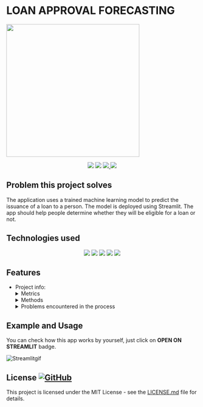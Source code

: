 # LOAN APPROVAL FORECASTING

<img height=350 src="https://capsule-render.vercel.app/api?type=waving&height=300&color=6FC7E1&text=Loan%20Approval%20Forecasting&fontSize=60&textBg=false&section=header&animation=twinkling&fontColor=FFFFFF&reversal=false"></img>

<p align='center'>
  <img src="https://img.shields.io/badge/3.11.0-%2329A4D1?style=flat-square&label=python">
  <img src="https://img.shields.io/badge/Binary%20classification-%23E2A24F?style=flat-square">
  <a href="https://loanapprovalforecasting-by-dysff-f4vtebkbckrwqsaenn6iyr.streamlit.app">
  <img src=https://img.shields.io/badge/OPEN%20ON%20STREAMLIT-black?style=flat-square>
  </a>
  <a href="https://www.kaggle.com/datasets/rikdifos/credit-card-approval-prediction/data">
  <img src=https://img.shields.io/badge/dataset-blue?style=flat-square>
  </a>
</p>

## Problem this project solves

The application uses a trained machine learning model to predict the issuance of a loan to a person. The model is deployed using Streamlit. The app should help people determine whether they will be eligible for a loan or not.

## Technologies used

<p align='center'>
  <img src="https://img.shields.io/badge/numpy-black?style=flat-square&logo=numpy">
  <img src="https://img.shields.io/badge/pandas-black?style=flat-square&logo=pandas">
  <img src="https://img.shields.io/badge/streamlit-black?style=flat-square&logo=streamlit">
  <img src="https://img.shields.io/badge/scikit%20learn-black?style=flat-square&logo=scikit-learn">
  <img src="https://img.shields.io/badge/joblib-black?style=flat-square&logo=joblib">
</p>

## Features
- Project info:
  <details><summary>Metrics</summary>
  <b>METRIC: RECALL</b> 
  It is required to identify all unreliable clients. If the prediction is not clear, then it is worth rejecting this client in order to avoid subsequent problems with him. It is for this reason that the best metric for this would be recall.
  </details>
  <details><summary>Methods</summary>
    <ul>
      <li>Object-Oriented Programming (OOP)</li>
      <li>Weight of Evidence(WOE), Information Value(IV)</li>
      <li>IQR</li>
      <li>Data Analysis</li>
      <li>Data Visualization</li>
      <li>Data Cleaning</li>
      <li>Feature Engineering</li>
      <li>User Interface Design</li>
      <li>Model Deployment using Streamlit</li>
      <li>Integration of User Inputs</li>
      <li>Data Upload Mechanism</li>
      <li>New Data Handling in the Web App</li>
    </ul>
  </details>
  <details><summary>Problems encountered in the process</summary>
  <b>SMOTE</b> 
  <p>
  As you know, SMOTE is not recommended to be applied to categorical data. It uses KNN to create new samples to solve the problem of data imbalance. Since 90% of dataset is categorical data, using this method will lead to anomalies in the new samples created by SMOTE. Basically, getting numbers other than 1 or 0 in binary columns, getting numeric values in several columns of one hot encoded column at once. All this leads to the fact that a mixture of abnormal and normal data gets into the training data, on which the model is then trained. The model may have good performance when evaluated on training data, but in fact, when predicting on new data(data entered by the user), the model's performance will be many times worse.
  </p>
  <p>
  To deal with this problem, I used the compute_sample_weight method from the scikit-learn library. With SMOTE method, recall was 0.91, and after weights sampling, model's recall is 0.80.
  </p>

## Example and Usage
You can check how this app works by yourself, just click on **OPEN ON STREAMLIT** badge.

![Streamlitgif](assets/screen-capture.gif)

## License <a href="LICENSE"> ![GitHub](https://img.shields.io/github/license/MarketingPipeline/Awesome-Repo-Template) </a>

This project is licensed under the MIT License - see the
[LICENSE.md](LICENSE) file for
details.